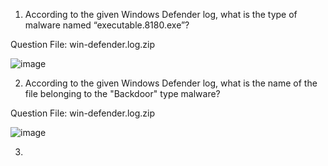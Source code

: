 1. According to the given Windows Defender log, what is the type of malware named “executable.8180.exe”?

Question File: win-defender.log.zip

![image](https://github.com/user-attachments/assets/d5004ed9-bd9a-4e82-973c-1ff150b67f51)


2. According to the given Windows Defender log, what is the name of the file belonging to the "Backdoor" type malware?

Question File: win-defender.log.zip

![image](https://github.com/user-attachments/assets/951fcc55-5d71-4d4e-8a9b-b03c79da080c)


3. 
